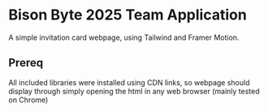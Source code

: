 # Bison Byte 2025 Team Application

A simple invitation card webpage, using Tailwind and Framer Motion.

## Prereq

All included libraries were installed using CDN links, so webpage should display through simply opening the html in any web browser (mainly tested on Chrome)

